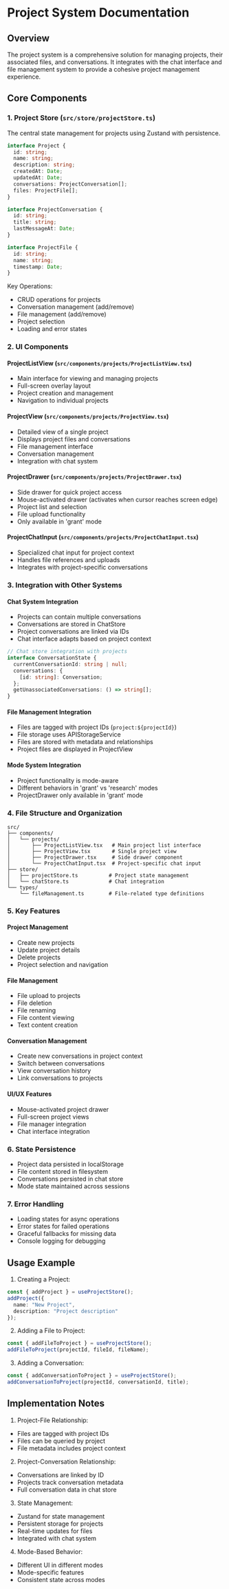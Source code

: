 # Project System Documentation

## Overview
The project system is a comprehensive solution for managing projects, their associated files, and conversations. It integrates with the chat interface and file management system to provide a cohesive project management experience.

## Core Components

### 1. Project Store (`src/store/projectStore.ts`)
The central state management for projects using Zustand with persistence.

```typescript
interface Project {
  id: string;
  name: string;
  description: string;
  createdAt: Date;
  updatedAt: Date;
  conversations: ProjectConversation[];
  files: ProjectFile[];
}

interface ProjectConversation {
  id: string;
  title: string;
  lastMessageAt: Date;
}

interface ProjectFile {
  id: string;
  name: string;
  timestamp: Date;
}
```

Key Operations:
- CRUD operations for projects
- Conversation management (add/remove)
- File management (add/remove)
- Project selection
- Loading and error states

### 2. UI Components

#### ProjectListView (`src/components/projects/ProjectListView.tsx`)
- Main interface for viewing and managing projects
- Full-screen overlay layout
- Project creation and management
- Navigation to individual projects

#### ProjectView (`src/components/projects/ProjectView.tsx`)
- Detailed view of a single project
- Displays project files and conversations
- File management interface
- Conversation management
- Integration with chat system

#### ProjectDrawer (`src/components/projects/ProjectDrawer.tsx`)
- Side drawer for quick project access
- Mouse-activated drawer (activates when cursor reaches screen edge)
- Project list and selection
- File upload functionality
- Only available in 'grant' mode

#### ProjectChatInput (`src/components/projects/ProjectChatInput.tsx`)
- Specialized chat input for project context
- Handles file references and uploads
- Integrates with project-specific conversations

### 3. Integration with Other Systems

#### Chat System Integration
- Projects can contain multiple conversations
- Conversations are stored in ChatStore
- Project conversations are linked via IDs
- Chat interface adapts based on project context

```typescript
// Chat store integration with projects
interface ConversationState {
  currentConversationId: string | null;
  conversations: {
    [id: string]: Conversation;
  };
  getUnassociatedConversations: () => string[];
}
```

#### File Management Integration
- Files are tagged with project IDs (`project:${projectId}`)
- File storage uses APIStorageService
- Files are stored with metadata and relationships
- Project files are displayed in ProjectView

#### Mode System Integration
- Project functionality is mode-aware
- Different behaviors in 'grant' vs 'research' modes
- ProjectDrawer only available in 'grant' mode

### 4. File Structure and Organization

```
src/
├── components/
│   └── projects/
│       ├── ProjectListView.tsx   # Main project list interface
│       ├── ProjectView.tsx       # Single project view
│       ├── ProjectDrawer.tsx     # Side drawer component
│       └── ProjectChatInput.tsx  # Project-specific chat input
├── store/
│   ├── projectStore.ts          # Project state management
│   └── chatStore.ts             # Chat integration
└── types/
    └── fileManagement.ts        # File-related type definitions
```

### 5. Key Features

#### Project Management
- Create new projects
- Update project details
- Delete projects
- Project selection and navigation

#### File Management
- File upload to projects
- File deletion
- File renaming
- File content viewing
- Text content creation

#### Conversation Management
- Create new conversations in project context
- Switch between conversations
- View conversation history
- Link conversations to projects

#### UI/UX Features
- Mouse-activated project drawer
- Full-screen project views
- File manager integration
- Chat interface integration

### 6. State Persistence
- Project data persisted in localStorage
- File content stored in filesystem
- Conversations persisted in chat store
- Mode state maintained across sessions

### 7. Error Handling
- Loading states for async operations
- Error states for failed operations
- Graceful fallbacks for missing data
- Console logging for debugging

## Usage Example

1. Creating a Project:
```typescript
const { addProject } = useProjectStore();
addProject({
  name: "New Project",
  description: "Project description"
});
```

2. Adding a File to Project:
```typescript
const { addFileToProject } = useProjectStore();
addFileToProject(projectId, fileId, fileName);
```

3. Adding a Conversation:
```typescript
const { addConversationToProject } = useProjectStore();
addConversationToProject(projectId, conversationId, title);
```

## Implementation Notes

1. Project-File Relationship:
- Files are tagged with project IDs
- Files can be queried by project
- File metadata includes project context

2. Project-Conversation Relationship:
- Conversations are linked by ID
- Projects track conversation metadata
- Full conversation data in chat store

3. State Management:
- Zustand for state management
- Persistent storage for projects
- Real-time updates for files
- Integrated with chat system

4. Mode-Based Behavior:
- Different UI in different modes
- Mode-specific features
- Consistent state across modes 